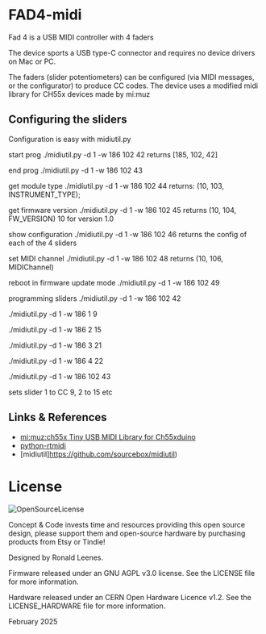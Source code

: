 # FAD4-midi

Fad 4 is a USB MIDI controller with 4 faders

The device sports a USB type-C connector and requires no device drivers on Mac or PC.

The faders (slider potentiometers) can be configured (via MIDI messages, or the configurator) to produce CC codes.
The device uses a modified midi library for CH55x devices made by mi:muz 

## Configuring the sliders
Configuration is easy with midiutil.py

start prog
./midiutil.py -d 1 -w 186 102 42
returns [185, 102, 42]

end prog
./midiutil.py -d 1 -w 186 102 43

get module type
./midiutil.py -d 1 -w 186 102 44
returns: (10, 103, INSTRUMENT_TYPE);


get firmware version
./midiutil.py -d 1 -w 186 102 45
returns (10, 104, FW_VERSION) 10 for version 1.0

show configuration
./midiutil.py -d 1 -w 186 102 46
returns the config of each of the 4 sliders


set MIDI channel 
./midiutil.py -d 1 -w 186 102 48
returns (10, 106, MIDIChannel)

reboot in firmware update mode
./midiutil.py -d 1 -w 186 102 49

programming sliders
./midiutil.py -d 1 -w 186 102 42

./midiutil.py -d 1 -w 186 1 9

./midiutil.py -d 1 -w 186 2 15

./midiutil.py -d 1 -w 186 3 21

./midiutil.py -d 1 -w 186 4 22

./midiutil.py -d 1 -w 186 102 43

sets slider 1 to CC 9, 2 to 15 etc

## Links & References

* [mi:muz:ch55x Tiny USB MIDI Library for Ch55xduino](https://github.com/mimuz/mimuz-ch55x)
* [python-rtmidi](http://pypi.python.org/pypi/python-rtmidi/)
* [midiutil]https://github.com/sourcebox/midiutil)

# License

![OpenSourceLicense](https://github.com/push-n-turn-midi61/OpenSourceLicense.png)

Concept & Code invests time and resources providing this open source design, please support them and open-source hardware by purchasing products from Etsy or Tindie!

Designed by Ronald Leenes.

Firmware released under an GNU AGPL v3.0 license. See the LICENSE file for more information.

Hardware released under an CERN Open Hardware Licence v1.2. See the LICENSE_HARDWARE file for more information.


February 2025
